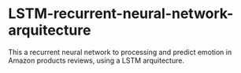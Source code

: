 # LSTM-recurrent-neural-network-arquitecture
This a recurrent neural network to processing and predict emotion in Amazon products reviews, using a LSTM arquitecture.
